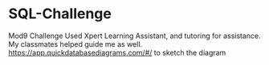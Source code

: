 # SQL-Challenge
Mod9 Challenge
Used Xpert Learning Assistant, and tutoring for assistance. My classmates helped guide me as well.
https://app.quickdatabasediagrams.com/#/ to sketch the diagram
